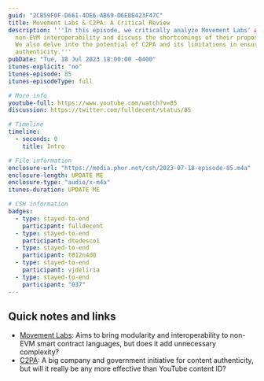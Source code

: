 ```yaml
---
guid: "2CB59F0F-D661-4DE6-AB69-D6EBE423F47C"
title: Movement Labs & C2PA: A Critical Review
description: '''In this episode, we critically analyze Movement Labs' approach to
  non-EVM interoperability and discuss the shortcomings of their proposed solutions.
  We also delve into the potential of C2PA and its limitations in ensuring content
  authenticity.'''
pubDate: "Tue, 18 Jul 2023 18:00:00 -0400"
itunes-explicit: "no"
itunes-episode: 85
itunes-episodeType: full

# More info
youtube-full: https://www.youtube.com/watch?v=85
discussion: https://twitter.com/fulldecent/status/85

# Timeline
timeline:
  - seconds: 0
    title: Intro

# File information
enclosure-url: "https://media.phor.net/csh/2023-07-18-episode-85.m4a"
enclosure-length: UPDATE ME
enclosure-type: "audio/x-m4a"
itunes-duration: UPDATE ME

# CSH information
badges:
  - type: stayed-to-end
    participant: fulldecent
  - type: stayed-to-end
    participant: dtedesco1
  - type: stayed-to-end
    participant: t012n4d0
  - type: stayed-to-end
    participant: vjdeliria
  - type: stayed-to-end
    participant: "037"
---
```


## Quick notes and links

- [Movement Labs](http://Movementlabs.xyz): Aims to bring modularity and interoperability to non-EVM smart contract languages, but does it add unnecessary complexity?
- [C2PA](https://c2pa.org/): A big company and government initiative for content authenticity, but will it really be any more effective than YouTube content ID?

<!--

wrap-up-tweets-drafts:
- tweet: 'This episode, we gave a critique of Movement Labs'' approach to non-EVM
    interoperability. It''s not all sunshine and roses in the blockchain adoption
    landscape. #blockchain #smartcontracts #critique'
- tweet: 'Also, is C2PA the answer to content authenticity? We examine its potential
    and why it might not be better than existing solutions. #C2PA #digitalcontent
    #review'
- tweet: 'Lastly, a shout out to our faithful listeners who stayed till the end of
    the episode. Your engagement keeps our discussions rich and rewarding! #podcast
    #community'


-->